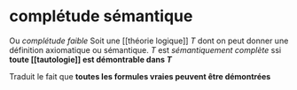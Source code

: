 # complétude sémantique
Ou _complétude faible_
Soit une [[théorie logique]] $T$ dont on peut donner une définition axiomatique ou sémantique. $T$ est _sémantiquement complète_ ssi **toute [[tautologie]] est démontrable dans $T$**

Traduit le fait que **toutes les formules vraies peuvent être démontrées**


